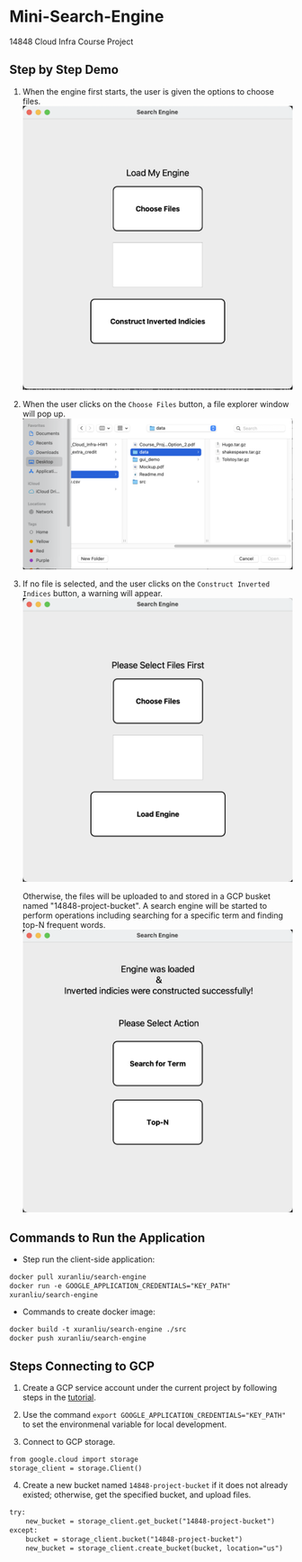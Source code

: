# Mini-Search-Engine
14848 Cloud Infra Course Project


## Step by Step Demo
1. When the engine first starts, the user is given the options to choose files. 
![alt text](gui_demo/homepage.png?raw=true "homepage")


2. When the user clicks on the `Choose Files` button, a file explorer window will pop up. 
    ![alt text](gui_demo/file_explorer_window.png?raw=true "file_explorer_window")

3. If no file is selected, and the user clicks on the `Construct Inverted Indices` button, a warning will appear.
    ![alt text](gui_demo/no_file_selected.png?raw=true "no_file_selected")
    
    Otherwise, the files will be uploaded to and stored in a GCP busket named "14848-project-bucket". A search engine will be started to perform operations including searching for a specific term and finding top-N frequent words.
    ![alt text](gui_demo/engine_loaded.png?raw=true "engine_loaded")


## Commands to Run the Application
- Step run the client-side application: 
```
docker pull xuranliu/search-engine
docker run -e GOOGLE_APPLICATION_CREDENTIALS="KEY_PATH" xuranliu/search-engine
```

- Commands to create docker image:
```
docker build -t xuranliu/search-engine ./src
docker push xuranliu/search-engine
```


## Steps Connecting to GCP
1. Create a GCP service account under the current project by following steps in the [tutorial](https://cloud.google.com/docs/authentication/getting-started#creating_a_service_account).

2. Use the command ``export GOOGLE_APPLICATION_CREDENTIALS="KEY_PATH"`` to set the  environmenal variable for local development.

3. Connect to GCP storage.
```
from google.cloud import storage  
storage_client = storage.Client()
```

4. Create a new bucket named `14848-project-bucket` if it does not already existed; otherwise, get the specified bucket, and upload files.
```
try: 
    new_bucket = storage_client.get_bucket("14848-project-bucket")
except:
    bucket = storage_client.bucket("14848-project-bucket")
    new_bucket = storage_client.create_bucket(bucket, location="us")
```

